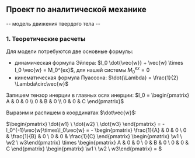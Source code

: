 ## Проект по аналитической механике
-- модель движения твердого тела --

### 1. Теоретические расчеты
Для модели потребуются две основные формулы:
* динамическая формула Эйлера: $I_0 \dot{\vec{w}} + \vec{w} \times I_0 \vec{w} = M_0^{ex}$, для нашей системы $M_0^{ex} = 0$
* кинематическая формула Пуассона: $\dot{\Lambda} = \frac{1}{2} \Lambda\circ\vec{w}$

Запишем тензор инерции в главных осях инерции:
$I_0 = \begin{pmatrix}
  A & 0 & 0 \\
  0 & B & 0 \\
  0 & 0 & C \end{pmatrix}$

Выразим и распишем в координатах $\dot\vec{w}$:

$\begin{pmatrix}
  \dot{w1} \\
  \dot{w2} \\
  \dot{w3} \end{pmatrix} = -I_0^{-1}\vec{w}\times\I_0\vec{w} = - \begin{pmatrix}
  \frac{1}{A} & 0 & 0 \\
  0 & \frac{1}{B} & 0 \\
  0 & 0 & \frac{1}{C} \end{pmatrix} \begin{pmatrix}
  \w1 \\ \w2 \\ w3\end{pmatrix} \times \begin{pmatrix}
  A & 0 & 0 \\
  0 & B & 0 \\
  0 & 0 & C \end{pmatrix} \begin{pmatrix}
  \w1 \\ \w2 \\ w3\end{pmatrix} = $
